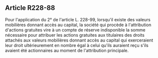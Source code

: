 Article R228-88
----
Pour l'application du 2° de l'article L. 228-99, lorsqu'il existe des valeurs
mobilières donnant accès au capital, la société qui procède à l'attribution
d'actions gratuites vire à un compte de réserve indisponible la somme nécessaire
pour attribuer les actions gratuites aux titulaires des droits attachés aux
valeurs mobilières donnant accès au capital qui exerceraient leur droit
ultérieurement en nombre égal à celui qu'ils auraient reçu s'ils avaient été
actionnaires au moment de l'attribution principale.
